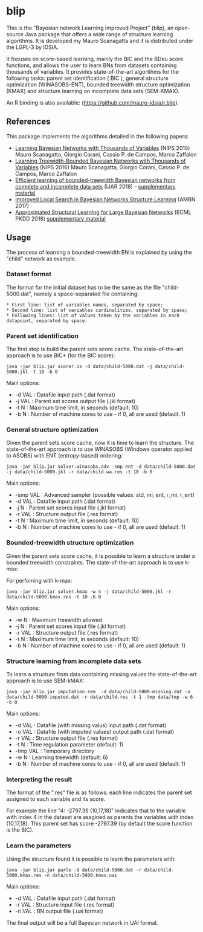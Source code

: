 # blip

This is the "Bayesian network Learning Improved Project" (blip), an open-source Java package that offers a wide range of structure learning algorithms.
It is developed my Mauro Scanagatta and it is distributed under the LGPL-3 by IDSIA. 

It focuses on score-based learning, mainly the BIC and the BDeu score functions, and
allows the user to learn BNs from datasets containing thousands of variables. It provides state-of-the-art algortihms for the following tasks: parent set identification ( BIC ), general structure optimization (WINASOBS-ENT), bounded treewidth structure optimization (KMAX) and structure learning on incomplete data sets (SEM-KMAX). 

An R binding is also available: (https://github.com/mauro-idsia/r.blip).

## References

This package implements the algorithms detailed in the following papers: 
* [Learning Bayesian Networks with Thousands of Variables](https://papers.nips.cc/paper/5803-learning-bayesian-networks-with-thousands-of-variables) (NIPS 2015) Mauro Scanagatta, Giorgio Corani, Cassio P. de Campos, Marco Zaffalon
* [Learning Treewidth-Bounded Bayesian Networks with Thousands of Variables](https://papers.nips.cc/paper/6232-learning-treewidth-bounded-bayesian-networks-with-thousands-of-variables) (NIPS 2016) Mauro Scanagatta, Giorgio Corani, Cassio P. de Campos, Marco Zaffalon
* [Efficient learning of bounded-treewidth Bayesian networks from complete and incomplete data sets](https://www.sciencedirect.com/science/article/pii/S0888613X17307272) (IJAR 2018) - [supplementary material](supplementary-IJAR.pdf)
* [Improved Local Search in Bayesian Networks Structure Learning](http://proceedings.mlr.press/v73/scanagatta17a.html) (AMBN 2017)
* [Approximated Structural Learning for Large Bayesian Networks](https://link.springer.com/article/10.1007/s10994-018-5701-9) (ECML PKDD 2018) [supplementary material](supplementary-ML17.pdf)


## Usage

The process of learning a bounded-treewidth BN is explained by using the "child" network as example.

### Dataset format

The format for the initial dataset has to be the same as the file "child-5000.dat", namely a space-separated file containing: 

    * First line: list of variables names, separated by space;
    * Second line: list of variables cardinalities, separated by space;
    * Following lines: list of values taken by the variables in each datapoint, separated by space.

### Parent set identification 

The first step is build the parent sets score cache. The state-of-the-art approach is to use BIC* (for the BIC score): 

```
java -jar blip.jar scorer.is -d data/child-5000.dat -j data/child-5000.jkl -t 10 -b 0 
```

Main options: 
* -d VAL : Datafile input path (.dat format)
* -j VAL : Parent set scores output file (.jkl format)
* -t N   : Maximum time limit, in seconds (default: 10)
* -b N   : Number of machine cores to use - if 0, all are used  (default: 1)

### General structure optimization 

Given the parent sets score cache, now it is time to learn the structure. The state-of-the-art approach is to use WINASOBS (Windows operator applied to ASOBS) with ENT (entropy-based) ordering: 

```
java -jar blip.jar solver.winasobs.adv -smp ent -d data/child-5000.dat -j data/child-5000.jkl -r data/child.wa.res -t 10 -b 0 
```

Main options: 
* -smp VAL : Advanced sampler (possible values: std, mi, ent, r_mi, r_ent)
* -d VAL : Datafile input path (.dat format)
* -j N   : Parent set scores input file (.jkl format)
* -r VAL : Structure output file (.res format)
* -t N   : Maximum time limit, in seconds (default: 10)
* -b N   : Number of machine cores to use - if 0, all are used  (default: 1)

### Bounded-treewidth structure optimization 

Given the parent sets score cache, it is possible to learn a structure under a bounded treewidth constraints. The state-of-the-art approach is to use k-max: 

For perfoming with k-max:

```
java -jar blip.jar solver.kmax -w 4 -j data/child-5000.jkl -r data/child-5000.kmax.res -t 10 -b 0
```

Main options: 
*  -w N  : Maximum treewidth allowed
* -j N   : Parent set scores input file (.jkl format)
* -r VAL : Structure output file (.res format)
* -t N   : Maximum time limit, in seconds (default: 10)
* -b N   : Number of machine cores to use - if 0, all are used  (default: 1)

### Structure learning from incomplete data sets

To learn a structure from data containing missing values the state-of-the-art approach is to use SEM-kMAX: 

```
java -jar blip.jar imputation.sem  -d data/child-5000-missing.dat -o data/child-5000-imputed.dat -r data/child.res -t 1 -tmp data/tmp -w 6 -b 0
```

Main options: 
* -d VAL   : Datafile (with missing valus) input path (.dat format)
* -o VAL   : Datafile (with imputed values) output path (.dat format)
* -r VAL   : Structure output file (.res format)
* -t N     : Time regulation parameter (default: 1)
* -tmp VAL : Temporary directory
* -w N     : Learning treewidth (default: 6)
* -b N     : Number of machine cores to use - if 0, all are used  (default: 1)

### Interpreting the result 

The format of the ".res" file is as follows: each line indicates the parent set assigned to each variable and its score.

For example the line "4: -2797.39 (10,17,18)" indicates that to the variable with index 4 in the dataset are assgined as parents the variables with index (10,17,18). This parent set has score -2797.39 (by default the score function is the BIC). 

### Learn the parameters

Using the structure found it is possible to learn the parameters with: 

```
java -jar blip.jar parle -d data/child-5000.dat -r data/child-5000.kmax.res -n data/child-5000.kmax.uai
```

Main options: 
* -d VAL  : Datafile input path (.dat format)
* -r VAL  : Structure input file (.res format)
* -n VAL  : BN output file (.uai format) 

The final output will be a full Bayesian network in UAI format. 
 
